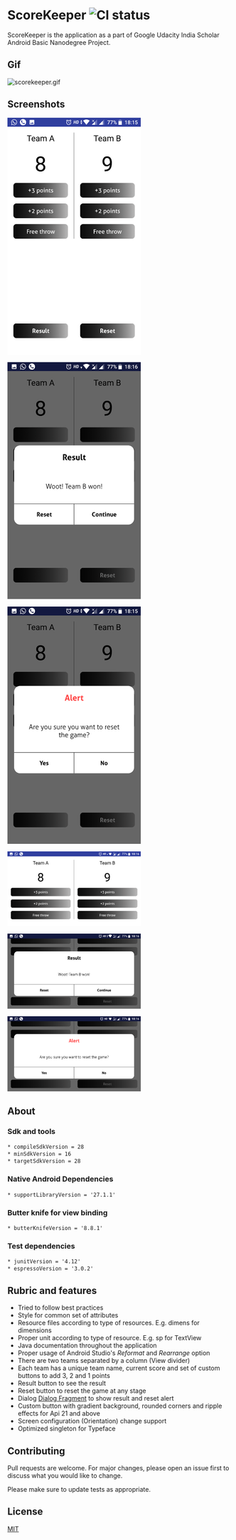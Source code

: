 # ScoreKeeper ![CI status](https://img.shields.io/badge/build-passing-brightgreen.svg)

ScoreKeeper is the application as a part of Google Udacity India Scholar Android Basic Nanodegree Project.

## Gif
![scorekeeper.gif](/gifs/scorekeeper.gif?raw=true "scorekeeper.gif")

## Screenshots
<p>
  <img src="/screenshots/001.png" width="300"/>
</p>
<p>
  <img src="/screenshots/002.png" width="300"/>
</p>
<p>
  <img src="/screenshots/003.png" width="300"/>
</p>
<p>
  <img src="/screenshots/004.png" width="300"/>
</p>
<p>
  <img src="/screenshots/005.png" width="300"/>
</p>
<p>
  <img src="/screenshots/006.png" width="300"/>
</p>

## About
### Sdk and tools
    * compileSdkVersion = 28
    * minSdkVersion = 16
    * targetSdkVersion = 28

### Native Android Dependencies
    * supportLibraryVersion = '27.1.1'

### Butter knife for view binding
    * butterKnifeVersion = '8.8.1'

### Test dependencies
    * junitVersion = '4.12'
    * espressoVersion = '3.0.2'
    

## Rubric and features

* Tried to follow best practices
* Style for common set of attributes
* Resource files according to type of resources. E.g. dimens for dimensions
* Proper unit according to type of resource. E.g. sp for TextView 
* Java documentation throughout the application
* Proper usage of Android Studio's _Reformat_ and _Rearrange_ option
* There are two teams separated by a column (View divider)
* Each team has a unique team name, current score and set of custom buttons to add 3, 2 and 1 points
* Result button to see the result
* Reset button to reset the game at any stage
* Dialog [Dialog Fragment](https://developer.android.com/reference/android/app/DialogFragment) to show result and reset alert
* Custom button with gradient background, rounded corners and ripple effects for Api 21 and above
* Screen configuration (Orientation) change support
* Optimized singleton for Typeface


## Contributing
Pull requests are welcome. For major changes, please open an issue first to discuss what you would like to change.

Please make sure to update tests as appropriate.

## License
[MIT](https://choosealicense.com/licenses/mit/)
